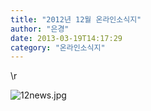```yaml
---
title: "2012년 12월 온라인소식지"
author: "은경"
date: 2013-03-19T14:17:29
category: "온라인소식지"
---
```


\r

![12news.jpg](/files/attach/images/1659/036/007/1af98d4adfa091345e79cc4d68ace799.jpg)
